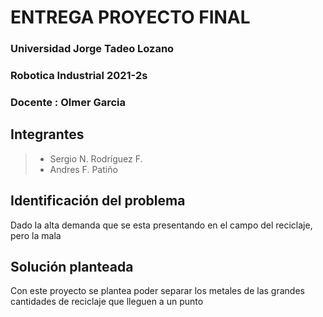 # ENTREGA PROYECTO FINAL

### Universidad Jorge Tadeo Lozano 
### Robotica Industrial 2021-2s
### Docente : Olmer Garcia
## Integrantes
> - Sergio N. Rodríguez F.
> - Andres F. Patiño 
## Identificación del problema
Dado la alta demanda que se esta presentando en el campo del reciclaje, pero la mala 

## Solución planteada
Con este proyecto se plantea poder separar los metales de las grandes cantidades de reciclaje que lleguen a un punto 